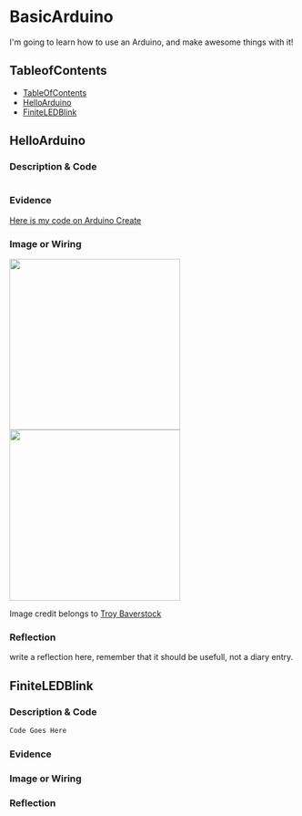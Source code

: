# BasicArduino
I'm going to learn how to use an Arduino, and make awesome things with it!


## TableofContents
* [TableOfContents](#TableOfContents)
* [HelloArduino](#HelloArduino)
* [FiniteLEDBlink](#FiniteLEDBlink)

## HelloArduino

### Description & Code

```C++

```

### Evidence
[Here is my code on Arduino Create](https://create.arduino.cc/editor/helmstk1/9a3831dd-4b86-42f2-be49-c28b84874092/preview)

### Image or Wiring
<img src="http://troybaverstock.com/wp-content/uploads/2019/04/arduino-servo-button-red-green-RGB-LED-wiring-diagram.png" width="300px" /> 
<img src="https://github.com/Helmstk1/BasicArduino/blob/main/images/LED%20Blink.PNG?raw=true" width="300px" /> 

Image credit belongs to [Troy Baverstock](https://troybaverstock.com/learn/fritzing-circuit-diagrams/)

### Reflection
write a reflection here, remember that it should be usefull, not a diary entry.

## FiniteLEDBlink

### Description & Code

```C++
Code Goes Here
```

### Evidence

### Image or Wiring

### Reflection
